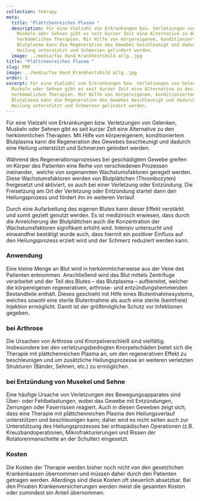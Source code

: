```yaml
---
collection: therapy
meta:
  title: "Plättchenreiches Plasma "
  description: Für eine Vielzahl von Erkrankungen bzw. Verletzungen von Gelenken,
    Muskeln oder Sehnen gibt es seit kurzer Zeit eine Alternative zu den
    herkömmlichen Therapien. Mit Hilfe von körpereigenem, konditioniertem
    Blutplasma kann die Regeneration des Gewebes beschleunigt und dadurch eine
    Heilung unterstützt und Schmerzen gelindert werden.
  image: ../media/fav Hand Krankheitsbild allg..jpg
title: "Plättchenreiches Plasma "
slug: PRP
image: ../media/fav Hand Krankheitsbild allg..jpg
order: 1
excerpt: Für eine Vielzahl von Erkrankungen bzw. Verletzungen von Gelenken,
  Muskeln oder Sehnen gibt es seit kurzer Zeit eine Alternative zu den
  herkömmlichen Therapien. Mit Hilfe von körpereigenem, konditioniertem
  Blutplasma kann die Regeneration des Gewebes beschleunigt und dadurch eine
  Heilung unterstützt und Schmerzen gelindert werden.
---
```

Für eine Vielzahl von Erkrankungen bzw. Verletzungen von Gelenken, Muskeln oder Sehnen gibt es seit kurzer Zeit eine Alternative zu den herkömmlichen Therapien. Mit Hilfe von körpereigenem, konditioniertem Blutplasma kann die Regeneration des Gewebes beschleunigt und dadurch eine Heilung unterstützt und Schmerzen gelindert werden.

Während des Regenerationsprozesses bei geschädigtem Gewebe greifen im Körper des Patienten eine Reihe von verschiedenen Prozessen ineinander,  welche von sogenannten Wachstumsfaktoren geregelt werden. Diese Wachstumsfaktoren werden von Blutplättchen (Thrombozyten) freigesetzt und aktiviert, so auch bei einer Verletzung oder Entzündung. Die Freisetzung am Ort der Verletzung oder Entzündung startet dann den Heilungsprozess und fördert ihn im weiteren Verlauf.

Durch eine Aufarbeitung des eigenen Blutes kann dieser Effekt verstärkt und somit gezielt genutzt werden. Es ist medizinisch erwiesen, dass durch die Anreicherung der Blutplättchen auch die Konzentration der Wachstumsfaktoren signifikant erhöht wird. Intensiv untersucht und einwandfrei bestätigt wurde auch, dass hiermit ein positiver Einfluss auf den Heilungsprozess erzielt wird und der Schmerz reduziert werden kann.

### Anwendung

Eine kleine Menge an Blut wird in herkömmlicherweise aus der Vene des Patienten entnommen. Anschließend wird das Blut mittels Zentrifuge verarbeitet und der Teil des Blutes – das Blutplasma – aufbereitet, welcher die körpereigenen regenerativen, arthrose- und entzündungshemmenden Bestandteile enthält. Dieses geschieht mit Hilfe eines Blutentnahmesystems, welches sowohl eine sterile Blutentnahme als auch eine sterile (keimfreie) Injektion ermöglicht. Damit ist der größtmögliche Schutz vor Infektionen gegeben.

### bei Arthrose

Die Ursachen von Arthrose und Knorpelverschleiß sind vielfältig. Insbesondere bei den verletzungsbedingten Knorpelschäden bietet sich die Therapie mit plättchenreichen Plasma an, um den regenerativen Effekt zu beschleunigen und um zusätzliche Heilungsprozesse an weiteren verletzten Strukturen (Bänder, Sehnen, etc.) zu ermöglichen.

### bei Entzündung von Musekel und Sehne

Eine häufige Ursache von Verletzungen des Bewegungsapparates sind Über- oder Fehlbelastungen, wobei das Gewebe mit Entzündungen, Zerrungen oder Faserrissen reagiert. Auch in diesen Geweben zeigt sich, dass eine Therapie mit plättchenreichen Plasma den Heilungsverlauf unterstützen und beschleunigen kann; daher wird es nicht selten auch zur Unterstützung des Heilungsprozesses bei orthopädischen Operationen (z.B. Kreuzbandoperationen, Mikrofrakturierungen und Rissen der Rotatorenmanschette an der Schulter) eingesetzt.

### Kosten

Die Kosten der Therapie werden bisher noch nicht von den gesetzlichen Krankenkassen übernommen und müssen daher durch den Patienten getragen werden. Allerdings sind diese Kosten oft steuerlich absetzbar. Bei den Privaten Krankenversicherungen werden meist die gesamten Kosten oder zumindest ein Anteil übernommen.